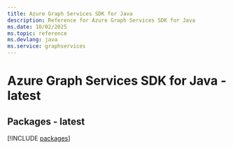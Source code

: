 ```yaml
---
title: Azure Graph Services SDK for Java
description: Reference for Azure Graph Services SDK for Java
ms.date: 10/02/2025
ms.topic: reference
ms.devlang: java
ms.service: graphservices
---
```

# Azure Graph Services SDK for Java - latest
## Packages - latest
[!INCLUDE [packages](graph-services-index.md)]